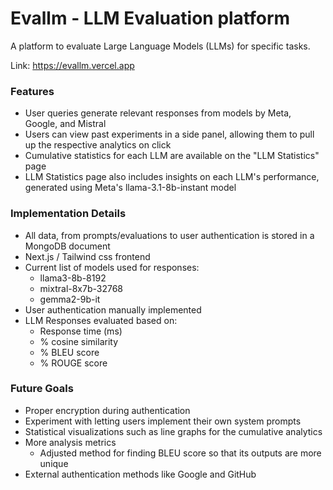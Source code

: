 # Evallm - LLM Evaluation platform
A platform to evaluate Large Language Models (LLMs) for specific tasks.

Link: https://evallm.vercel.app

### Features
- User queries generate relevant responses from models by Meta, Google, and Mistral
- Users can view past experiments in a side panel, allowing them to pull up the respective analytics on click
- Cumulative statistics for each LLM are available on the "LLM Statistics" page
- LLM Statistics page also includes insights on each LLM's performance, generated using Meta's llama-3.1-8b-instant model

### Implementation Details
- All data, from prompts/evaluations to user authentication is stored in a MongoDB document
- Next.js / Tailwind css frontend
- Current list of models used for responses:
   - llama3-8b-8192
   - mixtral-8x7b-32768
   - gemma2-9b-it
- User authentication manually implemented
- LLM Responses evaluated based on:
   - Response time (ms)
   - % cosine similarity
   - % BLEU score
   - % ROUGE score

### Future Goals
- Proper encryption during authentication
- Experiment with letting users implement their own system prompts
- Statistical visualizations such as line graphs for the cumulative analytics
- More analysis metrics
   - Adjusted method for finding BLEU score so that its outputs are more unique
- External authentication methods like Google and GitHub
